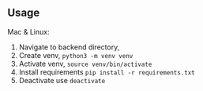 ## Usage 
Mac & Linux:

1. Navigate to backend directory, 
2. Create venv, `python3 -m venv venv`
3. Activate venv, `source venv/bin/activate`
4. Install requirements `pip install -r requirements.txt`
5. Deactivate use `deactivate`